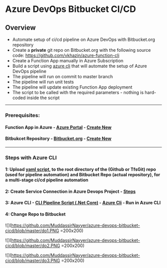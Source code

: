 # Azure DevOps Bitbucket CI/CD

## Overview

* Automate setup of ci/cd pipeline on Azure DevOps with Bitbucket.org repository
* Create a **private** git repo on Bitbucket.org with the following source code: https://github.com/vkhazin/azure-function-cli
* Create a Function App manually in Azure Subscription
* Build a script using [azure cli](https://docs.microsoft.com/en-us/cli/azure/?view=azure-cli-latest) that will automate the setup of Azure DevOps pipeline
* The pipeline will run on commit to master branch
* The pipeline will run unit tests
* The pipeline will update existing Function App deployment
* The script to be called with the required parameters - nothing is hard-coded inside the script

-------------------------------------------------------------------------------------------------------------------------------------

### Prerequisites:

#### Function App in Azure - [Azure Portal](https://portal.azure.com/) - [Create New](https://github.com/MuddassirNayyer/CreateAzureFunctionApp)

#### Bitbukcet Repository - [Bitbucket.org](https://bitbucket.org/) - [Create New](https://github.com/MuddassirNayyer/CreateBitbucketRepo) 

-------------------------------------------------------------------------------------------------------------------------------------

### Steps with Azure CLI


#### 1: Upload [yaml script](https://github.com/MuddassirNayyer/azure-devops-bitbucket-cicd/blob/master/funcApp.yaml), to the root directory of the (Github or TfsGit) repo (used for pipeline automation) and Bitbucket Repo (actual repository), for a multi-stage ci/cd pipeline automation

#### 2: Create Service Connection in Azure Devops Project - [Steps](https://github.com/MuddassirNayyer/CreateServiceConnection)

#### 3: Azure CLI - [CLI Pipeline Script (.Net Core)](https://github.com/MuddassirNayyer/azure-devops-bitbucket-cicd/blob/master/pipelinesSetupCli.sh) - [Azure Cli](https://docs.microsoft.com/en-us/cli/azure/install-azure-cli?view=azure-cli-latest) - Run in Azure CLI

#### 4: Change Repo to Bitbucket

![](https://github.com/MuddassirNayyer/azure-devops-bitbucket-cicd/blob/master/do1.PNG =200x200)

![](https://github.com/MuddassirNayyer/azure-devops-bitbucket-cicd/blob/master/do2.PNG =200x200)

![](https://github.com/MuddassirNayyer/azure-devops-bitbucket-cicd/blob/master/do3.PNG =200x200)
